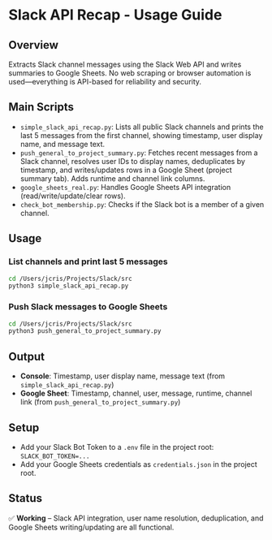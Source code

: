 # Slack API Recap - Usage Guide

## Overview
Extracts Slack channel messages using the Slack Web API and writes summaries to Google Sheets. No web scraping or browser automation is used—everything is API-based for reliability and security.

## Main Scripts
- `simple_slack_api_recap.py`: Lists all public Slack channels and prints the last 5 messages from the first channel, showing timestamp, user display name, and message text.
- `push_general_to_project_summary.py`: Fetches recent messages from a Slack channel, resolves user IDs to display names, deduplicates by timestamp, and writes/updates rows in a Google Sheet (project summary tab). Adds runtime and channel link columns.
- `google_sheets_real.py`: Handles Google Sheets API integration (read/write/update/clear rows).
- `check_bot_membership.py`: Checks if the Slack bot is a member of a given channel.

## Usage

### List channels and print last 5 messages
```bash
cd /Users/jcris/Projects/Slack/src
python3 simple_slack_api_recap.py
```

### Push Slack messages to Google Sheets
```bash
cd /Users/jcris/Projects/Slack/src
python3 push_general_to_project_summary.py
```

## Output
- **Console**: Timestamp, user display name, message text (from `simple_slack_api_recap.py`)
- **Google Sheet**: Timestamp, channel, user, message, runtime, channel link (from `push_general_to_project_summary.py`)

## Setup
- Add your Slack Bot Token to a `.env` file in the project root: `SLACK_BOT_TOKEN=...`
- Add your Google Sheets credentials as `credentials.json` in the project root.

## Status
✅ **Working** – Slack API integration, user name resolution, deduplication, and Google Sheets writing/updating are all functional.
